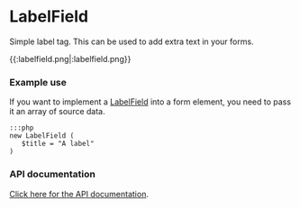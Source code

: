 # LabelField

Simple label tag. This can be used to add extra text in your forms.

{{:labelfield.png|:labelfield.png}}

### Example use

If you want to implement a [LabelField](LabelField) into a form element, you need to pass it an array of source data.

	:::php
	new LabelField (
	   $title = "A label"
	)


### API documentation

[Click here for the API documentation](http://api.silverstripe.org/trunk/forms/fields-dataless/LabelField.html).
